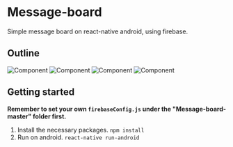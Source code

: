 # Message-board
Simple message board on react-native android, using firebase.

## Outline
![Component](img/Login.jpg)
![Component](img/Forget_password.jpg)
![Component](img/Register.jpg)
![Component](img/Msg_board.jpg)

## Getting started
<b>Remember to set your own `firebaseConfig.js` under the "Message-board-master" folder first.</b><br/>
1. Install the necessary packages.
`npm install`
2. Run on android.
`react-native run-android`
